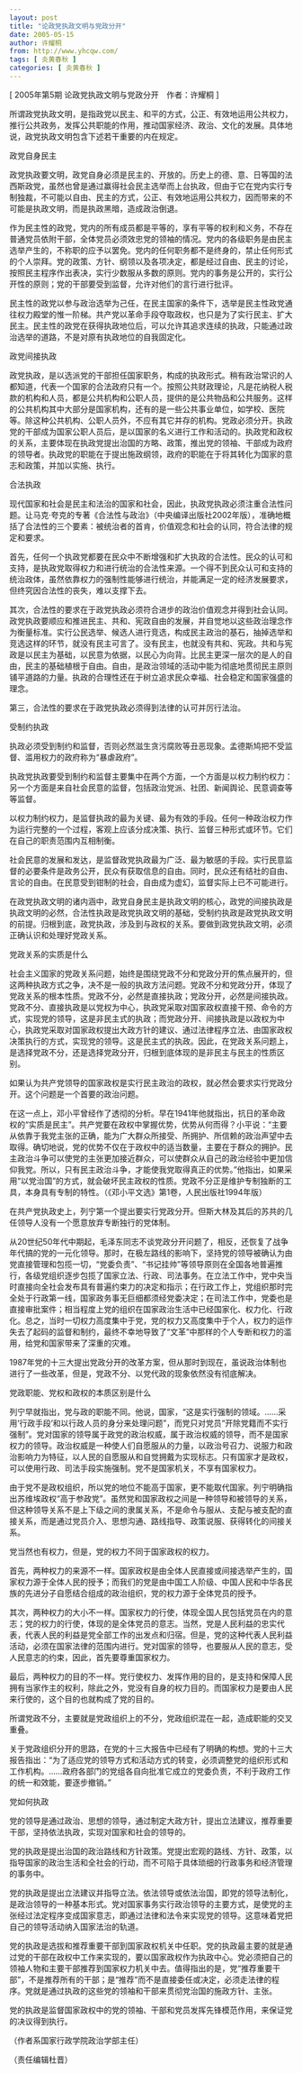 ```yaml
---
layout: post
title: "论政党执政文明与党政分开"
date: 2005-05-15
author: 许耀桐
from: http://www.yhcqw.com/
tags: [ 炎黄春秋 ]
categories: [ 炎黄春秋 ]
---
```



[ 2005年第5期 论政党执政文明与党政分开　作者：许耀桐 ]


所谓政党执政文明，是指政党以民主、和平的方式，公正、有效地运用公共权力，推行公共政务，发挥公共职能的作用，推动国家经济、政治、文化的发展。具体地说，政党执政文明包含下述若干重要的内在规定。

政党自身民主


政党执政要文明，政党自身必须是民主的、开放的。历史上的德、意、日等国的法西斯政党，虽然也曾是通过赢得社会民主选举而上台执政，但由于它在党内实行专制独裁，不可能以自由、民主的方式，公正、有效地运用公共权力，因而带来的不可能是执政文明，而是执政黑暗，造成政治倒退。


作为民主性的政党，党内的所有成员都是平等的，享有平等的权利和义务，不存在普通党员依附干部，全体党员必须效忠党的领袖的情况。党内的各级职务是由民主选举产生的，不称职的应予以罢免。党内的任何职务都不是终身的，禁止任何形式的个人崇拜。党的政策、方针、纲领以及各项决定，都是经过自由、民主的讨论，按照民主程序作出表决，实行少数服从多数的原则。党内的事务是公开的，实行公开性的原则；党的干部要受到监督，允许对他们的言行进行批评。


民主性的政党以参与政治选举为己任，在民主国家的条件下，选举是民主性政党通往权力殿堂的惟一阶梯。共产党以革命手段夺取政权，也只是为了实行民主、扩大民主。民主性的政党在获得执政地位后，可以允许其追求连续的执政，只能通过政治选举的道路，不是对原有执政地位的自我固定化。

政党间接执政


政党执政，是以选派党的干部担任国家职务，构成的执政形式。稍有政治常识的人都知道，代表一个国家的合法政府只有一个。按照公共财政理论，凡是花纳税人税款的机构和人员，都是公共机构和公职人员，提供的是公共物品和公共服务。这样的公共机构其中大部分是国家机构，还有的是一些公共事业单位，如学校、医院等。除这种公共机构、公职人员外，不应有其它并存的机构。党政必须分开。执政党的干部成为国家公职人员后，是以国家的名义进行工作和活动的。执政党和政权的关系，主要体现在执政党提出治国的方略、政策，推出党的领袖、干部成为政府的领导者。执政党的职能在于提出施政纲领，政府的职能在于将其转化为国家的意志和政策，并加以实施、执行。

合法执政


现代国家和社会是民主和法治的国家和社会，因此，执政党执政必须注重合法性问题。让马克·夸克的专著《合法性与政治》（中央编译出版社2002年版），准确地概括了合法性的三个要素：被统治者的首肯，价值观念和社会的认同，符合法律的规定和要求。


首先，任何一个执政党都要在民众中不断增强和扩大执政的合法性。民众的认可和支持，是执政党取得权力和进行统治的合法性来源。一个得不到民众认可和支持的统治政体，虽然依靠权力的强制性能够进行统治，并能满足一定的经济发展要求，但终究因合法性的丧失，难以支撑下去。


其次，合法性的要求在于政党执政必须符合进步的政治价值观念并得到社会认同。政党执政要顺应和推进民主、共和、宪政自由的发展，并自觉地以这些政治理念作为衡量标准。实行公民选举、候选人进行竞选，构成民主政治的基石，抽掉选举和竞选这样的环节，就没有民主可言了。没有民主，也就没有共和、宪政。共和与宪政是以民主为基础，以民意为依据，以民心为向背。比民主更深一层次的是人的自由，民主的基础植根于自由。自由，是政治领域的活动中能为彻底地贯彻民主原则铺平道路的力量。执政的合理性还在于树立追求民众幸福、社会稳定和国家强盛的理念。

第三，合法性的要求在于政党执政必须得到法律的认可并厉行法治。

受制约执政

执政必须受到制约和监督，否则必然滋生贪污腐败等丑恶现象。孟德斯鸠把不受监督、滥用权力的政府称为“暴虐政府”。

执政党执政要受到制约和监督主要集中在两个方面，一个方面是以权力制约权力：另一个方面是来自社会民意的监督，包括政治党派、社团、新闻舆论、民意调查等等监督。


以权力制约权力，是监督执政的最为关键、最为有效的手段。任何一种政治权力作为运行完整的一个过程，客观上应该分成决策、执行、监督三种形式或环节。它们在自己的职责范围内互相制衡。


社会民意的发展和发达，是监督政党执政最为广泛、最为敏感的手段。实行民意监督的必要条件是政务公开，民众有获取信息的自由。同时，民众还有结社的自由、言论的自由。在民意受到钳制的社会，自由成为虚幻，监督实际上已不可能进行。


在政党执政文明的诸内涵中，政党自身民主是执政文明的核心，政党的间接执政是执政文明的必然，合法性执政是政党执政文明的基础，受制约执政是政党执政文明的前提。归根到底，政党执政，涉及到与政权的关系。要做到政党执政文明，必须正确认识和处理好党政关系。

党政关系的实质是什么


社会主义国家的党政关系问题，始终是围绕党政不分和党政分开的焦点展开的，但这两种执政方式之争，决不是一般的执政方法问题。党政不分和党政分开，体现了党政关系的根本性质。党政不分，必然是直接执政；党政分开，必然是间接执政。党政不分、直接执政是以党权为中心，执政党采取对国家政权直接干预、命令的方式，实现党的领导，这是非民主式的执政；而党政分开、间接执政是以政权为中心，执政党采取对国家政权提出大政方针的建议、通过法律程序立法、由国家政权决策执行的方式，实现党的领导。这是民主式的执政。因此，在党政关系问题上，是选择党政不分，还是选择党政分开，归根到底体现的是非民主与民主的性质区别。

如果认为共产党领导的国家政权是实行民主政治的政权，就必然会要求实行党政分开。这个问题是一个首要的政治问题。


在这一点上，邓小平曾经作了透彻的分析。早在1941年他就指出，抗日的革命政权的“实质是民主”。共产党要在政权中掌握优势，优势从何而得？小平说：“主要从依靠于我党主张的正确，能为广大群众所接受、所拥护、所信赖的政治声望中去取得。确切地说，党的优势不仅在于政权中的适当数量，主要在于群众的拥护。民主政治斗争可以使党的主张更加接近群众，可以使群众从自己的政治经验中更加信仰我党。所以，只有民主政治斗争，才能使我党取得真正的优势。”他指出，如果采用“以党治国”的方式，就会破坏民主政权的性质。党政不分正是维护专制独断的工具，本身具有专制的特性。（《邓小平文选》第1卷，人民出版社1994年版）

在共产党执政史上，列宁第一个提出要实行党政分开。但斯大林及其后的苏共的几任领导人没有一个愿意放弃专断独行的党体制。


从20世纪50年代中期起，毛泽东同志不谈党政分开问题了，相反，还恢复了战争年代搞的党的一元化领导。那时，在极左路线的影响下，坚持党的领导被确认为由党直接管理和包揽一切，“党委负责”、“书记挂帅”等领导原则在全国各地普遍推行，各级党组织逐步包揽了国家立法、行政、司法事务。在立法工作中，党中央当时直接向全社会发布具有普遍约束力的决定和指示；在行政工作上，党组织那时完全处于行政第一线，国家政务事无巨细都须经党委决定；在司法工作中，党委也是直接审批案件；相当程度上党的组织在国家政治生活中已经国家化、权力化、行政化。总之，当时一切权力高度集中于党，党的权力又高度集中于个人，权力的运作失去了起码的监督和制约，最终不幸地导致了“文革”中那样的个人专断和权力的滥用，给党和国家带来了深重的灾难。

1987年党的十三大提出党政分开的改革方案，但从那时到现在，虽说政治体制也进行了一些改革，但是，党政不分、以党代政的现象依然没有彻底解决。

党政职能、党权和政权的本质区别是什么


列宁早就指出，党与政的职能不同。他说，国家，“这是实行强制的领域。……采用‘行政手段’和以行政人员的身分来处理问题”，而党只对党员“开除党籍而不实行强制”。党对国家的领导属于政党的政治权威，属于政治权威的领导，而不是国家权力的领导。政治权威是一种使人们自愿服从的力量，以政治号召力、说服力和政治影响力为特征，以人民的自愿服从和自觉拥戴为实现标志。只有国家才是政权，可以使用行政、司法手段实施强制。党不是国家机关，不享有国家权力。


由于党不是政权组织，所以党的地位不能高于国家，更不能取代国家。列宁明确指出苏维埃政权“高于参政党”。虽然党和国家政权之间是一种领导和被领导的关系，但这种领导关系不是上下级之间的隶属关系，不是命令与服从、支配与被支配的直接关系，而是通过党员介入、思想沟通、路线指导、政策说服、获得转化的间接关系。

党当然也有权力，但是，党的权力不同于国家政权的权力。


首先，两种权力的来源不一样。国家政权是由全体人民直接或间接选举产生的，国家权力源于全体人民的授予；而我们的党是由中国工人阶级、中国人民和中华各民族的先进分子自愿结合组成的政治组织，党的权力源于全体党员的授予。


其次，两种权力的大小不一样。国家权力的行使，体现全国人民包括党员在内的意志；党的权力的行使，体现的是全体党员的意志。当然，党是人民利益的忠实代表，代表人民的利益是党全部工作的出发点和归宿。但是，党的这种代表人民利益活动，必须在国家法律的范围内进行。党对国家的领导，也要服从人民的意志，受人民意志的约束，因此，首先要尊重国家权力。


最后，两种权力的目的不一样。党行使权力、发挥作用的目的，是支持和保障人民拥有当家作主的权利，除此之外，党没有自身的权力目的。而国家权力是要由人民来行使的，这个目的也就构成了党的目的。

所谓党政不分，主要就是党政组织上的不分，党政组织混在一起，造成职能的交叉重叠。


关于党政组织分开的思路，在党的十三大报告中已经有了明确的构想。党的十三大报告指出：“为了适应党的领导方式和活动方式的转变，必须调整党的组织形式和工作机构。……政府各部门的党组各自向批准它成立的党委负责，不利于政府工作的统一和效能，要逐步撤销。”

党如何执政

党的领导是通过政治、思想的领导，通过制定大政方针，提出立法建议，推荐重要干部，坚持依法执政，实现对国家和社会的领导的。

党的执政是提出治国的政治路线和方针政策。党提出宏观的路线、方针、政策，以指导国家的政治生活和全社会的行动，而不可陷于具体琐细的行政事务和经济管理的事务中。


党的执政是提出立法建议并指导立法。依法领导或依法治国，即党的领导法制化，是政治领导的一种基本形式。党对国家事务实行政治领导的主要方式，是使党的主张经过法定程序变成国家意志，即通过法律和法令来实现党的领导。这意味着党把自己的领导活动纳入国家法治的轨道。


党的执政是选拔和推荐重要干部到国家政权机关中任职。党的执政最主要的就是通过党的干部在政权中工作来实现的，要以国家政权作为执政中心。党必须把自己的领袖人物和主要干部推荐到国家权力机关中去。值得指出的是，党“推荐重要干部”，不是推荐所有的干部；是“推荐”而不是直接委任或决定，必须走法律的程序。党就是通过执政的这些党的领袖和干部来贯彻党治国的施政方针、主张。

党的执政是监督国家政权中的党的领袖、干部和党员发挥先锋模范作用，来保证党的决议得到执行。

（作者系国家行政学院政治学部主任）

（责任编辑杜晋）



